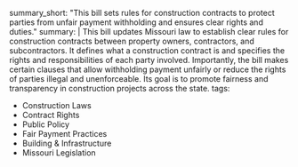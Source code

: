 summary_short: "This bill sets rules for construction contracts to protect parties from unfair payment withholding and ensures clear rights and duties."
summary: |
  This bill updates Missouri law to establish clear rules for construction contracts between property owners, contractors, and subcontractors. It defines what a construction contract is and specifies the rights and responsibilities of each party involved. Importantly, the bill makes certain clauses that allow withholding payment unfairly or reduce the rights of parties illegal and unenforceable. Its goal is to promote fairness and transparency in construction projects across the state.
tags:
  - Construction Laws
  - Contract Rights
  - Public Policy
  - Fair Payment Practices
  - Building & Infrastructure
  - Missouri Legislation

